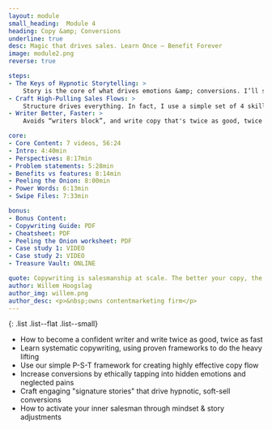 ```yaml
---
layout: module
small_heading:  Module 4
heading: Copy &amp; Conversions
underline: true
desc: Magic that drives sales. Learn Once — Benefit Forever
image: module2.png
reverse: true

steps:
- The Keys of Hypnotic Storytelling: >
    Story is the core of what drives emotions &amp; conversions. I’ll show you how to use stories to effectively drive sales.
- Craft High-Pulling Sales Flows: >
    Structure drives everything. In fact, I use a simple set of 4 skills to consistently produce weapons-grade persuasion copy...
- Writer Better, Faster: >
    Avoids “writers block”, and write copy that's twice as good, twice as fast!

core:
- Core Content: 7 videos, 56:24
- Intro: 4:40min
- Perspectives: 8:17min
- Problem statements: 5:28min
- Benefits vs features: 8:14min
- Peeling the Onion: 8:00min
- Power Words: 6:13min
- Swipe Files: 7:33min

bonus:
- Bonus Content:
- Copywriting Guide: PDF
- Cheatsheet: PDF
- Peeling the Onion worksheet: PDF
- Case study 1: VIDEO
- Case study 2: VIDEO
- Treasure Vault: ONLINE

quote: Copywriting is salesmanship at scale. The better your copy, the more you sell.
author: Willem Hoogslag
author_img: willem.png
author_desc: <p>&nbsp;owns contentmarketing firm</p>
---
```


{: .list .list--flat .list--small}
- How to become a confident writer and write twice as good, twice as fast
- Learn systematic copywriting, using proven frameworks to do the heavy lifting
- Use our simple P-S-T framework for creating highly effective copy flow
- Increase conversions by ethically tapping into hidden emotions and neglected pains
- Craft engaging "signature stories" that drive hypnotic, soft-sell conversions
- How to activate your inner salesman through mindset &amp; story adjustments